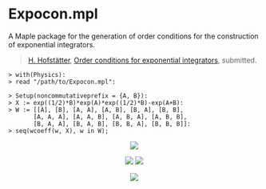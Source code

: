 # Expocon.mpl

A Maple package for the generation of order conditions for the construction of exponential integrators.

>[H. Hofstätter](http://www.harald-hofstaetter.at), [Order conditions for exponential integrators](https://arxiv.org/pdf/1902.11256), submitted. 

```maple
> with(Physics):
> read "/path/to/Expocon.mpl":
```
```maple
> Setup(noncommutativeprefix = {A, B}):
> X := exp((1/2)*B)*exp(A)*exp((1/2)*B)-exp(A+B):
> W := [[A], [B], [A, A], [A, B], [B, A], [B, B], 
       [A, A, A], [A, A, B], [A, B, A], [A, B, B], 
       [B, A, A], [B, A, B], [B, B, A], [B, B, B]]:
> seq(wcoeff(w, X), w in W);
```
<p align="center">
<img src="https://latex.codecogs.com/gif.latex?0,0,0,0,0,0,0,\frac{1}{12},\frac{-1}{6},\frac{-1}{24},\frac{1}{12},\frac{1}{12},\frac{-1}{24},0"/></p>

<p align="center">
<img src="https://latex.codecogs.com/gif.latex?e^{\frac{1}{2}B}e^{A}e^{\frac{1}{2}B}-e^{A+B}">
<img src="https://latex.codecogs.com/gif.latex?=\tfrac{1}{12}AAB-\tfrac{1}{6}ABA-\tfrac{1}{24}ABB+\tfrac{1}{12}BAA+\tfrac{1}{12}BAB-\tfrac{1}{24}BBA+\dots">
</p>

<p align="center">
<img src="https://latex.codecogs.com/gif.latex?e^{\frac{1}{2}B}e^{A}e^{\frac{1}{2}B}-e^{A+B}=\tfrac{1}{12}[A,[A,B]]-\tfrac{1}{24}[[A,B],B]+\dots">
</p>

